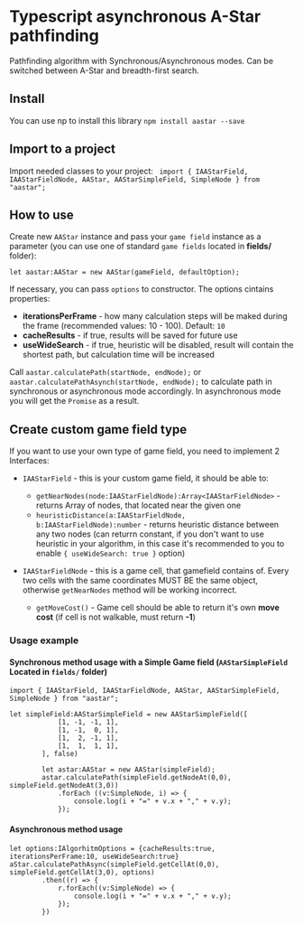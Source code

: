 # Typescript asynchronous A-Star pathfinding
Pathfinding algorithm with Synchronous/Asynchronous modes.
Can be switched between A-Star and breadth-first search.

## Install
You can use np to install this library
```npm install aastar --save```

## Import to a project
Import needed classes to your project:
``` import { IAAStarField, IAAStarFieldNode, AAStar, AAStarSimpleField, SimpleNode } from "aastar";```

## How to use
Create new ```AAStar``` instance and pass your ```game field``` instance as a parameter (you can use one of standard ```game fields``` located in **fields/** folder):

```let aastar:AAStar = new AAStar(gameField, defaultOption);```

If necessary, you can pass ```options``` to constructor. The options cintains properties:
* **iterationsPerFrame** - how many calculation steps will be maked during the frame (recommended values: 10 - 100). Default: ```10```
* **cacheResults** - if true, results will be saved for future use
* **useWideSearch** - if true, heuristic will be disabled, result will contain the shortest path, but calculation time will be increased

Call ```aastar.calculatePath(startNode, endNode);``` or ```aastar.calculatePathAsynch(startNode, endNode);``` to calculate path in synchronous or asynchronous mode accordingly. In asynchronous mode you will get the ```Promise``` as a result.

## Create custom game field type
If you want to use your own type of game field, you need to implement 2 Interfaces: 
* ```IAAStarField``` - this is your custom game field, it should be able to:
    * ```getNearNodes(node:IAAStarFieldNode):Array<IAAStarFieldNode>``` - returns Array of nodes, that located near the given one
    * ```heuristicDistance(a:IAAStarFieldNode, b:IAAStarFieldNode):number``` - returns heuristic distance between any two nodes
    (can returrn constant, if you don't want to use heuristic in your algorithm, in this case it's recommended to you to enable ```{ useWideSearch: true }``` option)

* ```IAAStarFieldNode``` - this is a game cell, that gamefield contains of. Every two cells with the same coordinates MUST BE the same object, otherwise ```getNearNodes``` method will be working incorrect. 
    * ```getMoveCost()``` - Game cell should be able to return it's own __move cost__ (if cell is not walkable, must return **-1**)


### Usage example

#### Synchronous method usage with a Simple Game field (```AAStarSimpleField``` Located in ```fields/``` folder)

```
import { IAAStarField, IAAStarFieldNode, AAStar, AAStarSimpleField, SimpleNode } from "aastar";

let simpleField:AAStarSimpleField = new AAStarSimpleField([
            [1, -1, -1, 1],
            [1, -1,  0, 1],
            [1,  2, -1, 1],
            [1,  1,  1, 1],
        ], false)

        let astar:AAStar = new AAStar(simpleField);
        astar.calculatePath(simpleField.getNodeAt(0,0), simpleField.getNodeAt(3,0))
            .forEach ((v:SimpleNode, i) => {
                console.log(i + "=" + v.x + "," + v.y);
            });
```

#### Asynchronous method usage

```
let options:IAlgorhitmOptions = {cacheResults:true, iterationsPerFrame:10, useWideSearch:true}
aStar.calculatePathAsync(simpleField.getCellAt(0,0), simpleField.getCellAt(3,0), options)
        .then((r) => {
            r.forEach((v:SimpleNode) => {
                console.log(i + "=" + v.x + "," + v.y);
            });
        })
```